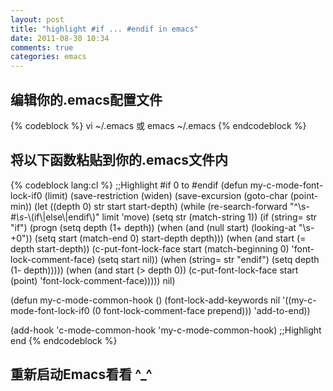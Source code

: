 ```yaml
---
layout: post
title: "highlight #if ... #endif in emacs"
date: 2011-08-30 10:34
comments: true
categories: emacs
---
```


## 编辑你的.emacs配置文件
{% codeblock %}
vi ~/.emacs 或 emacs ~/.emacs
{% endcodeblock %}

## 将以下函数粘贴到你的.emacs文件内
{% codeblock lang:cl %}
;;Highlight #if 0 to #endif
(defun my-c-mode-font-lock-if0 (limit)
  (save-restriction
    (widen)
    (save-excursion
      (goto-char (point-min))
      (let ((depth 0) str start start-depth)
        (while (re-search-forward "^\\s-*#\\s-*\\(if\\|else\\|endif\\)" limit 'move)
          (setq str (match-string 1))
          (if (string= str "if")
              (progn
                (setq depth (1+ depth))
                (when (and (null start) (looking-at "\\s-+0"))
                  (setq start (match-end 0)
                        start-depth depth)))
            (when (and start (= depth start-depth))
              (c-put-font-lock-face start (match-beginning 0) 'font-lock-comment-face)
              (setq start nil))
            (when (string= str "endif")
              (setq depth (1- depth)))))
        (when (and start (> depth 0))
          (c-put-font-lock-face start (point) 'font-lock-comment-face)))))
  nil)

(defun my-c-mode-common-hook ()
  (font-lock-add-keywords
   nil
   '((my-c-mode-font-lock-if0 (0 font-lock-comment-face prepend))) 'add-to-end))

(add-hook 'c-mode-common-hook 'my-c-mode-common-hook)
;;Highlight end
{% endcodeblock %}

##  重新启动Emacs看看   ^_^
